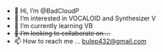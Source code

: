 - 👋 Hi, I’m @BadCloudP
- 👀 I’m interested in VOCALOID and Synthesizer V
- 🌱 I’m currently learning VB
- ~~💞️ I’m looking to collaborate on ...~~
- 📫 How to reach me ... bulep432@gmail.com

<!---
BadCloudP/BadCloudP is a ✨ special ✨ repository because its `README.md` (this file) appears on your GitHub profile.
You can click the Preview link to take a look at your changes.
--->
